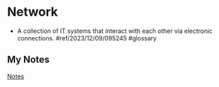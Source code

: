 # Network
- A collection of IT systems that interact with each other via electronic connections. #ref/2023/12/09/095245 #glossary 
## My Notes
[Notes](mynotes/network-notes.md)
